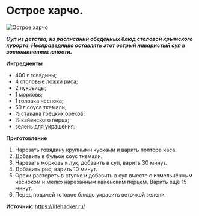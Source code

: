 # Острое харчо.

![Острое харчо](/images/Kulinar/Soup/ostrharcho.jpg 'Острое харчо')

_**Суп из детства, из расписаний обеденных блюд столовой крымского курорта. Несправедливо оставлять этот острый наваристый суп в воспоминаниях юности.**_

**Ингредиенты**

- 400 г говядины;
- 4 столовые ложки риса;
- 2 луковицы;
- 1 морковь;
- 1 головка чеснока;
- 50 г соуса ткемали;
- ½ стакана грецких орехов;
- ½ кайенского перца;
- зелень для украшения.

**Приготовление**

1. Нарезать говядину крупными кусками и варить полтора часа.
2. Добавить в бульон соус ткемали.
3. Нарезать морковь и лук, добавить в суп, варить 30 минут.
4. Добавить рис, варить 10 минут.
5. Орехи растереть в ступке и добавить в суп вместе с измельчённым чесноком и мелко нарезанным кайенским перцем. Варить ещё 15 минут.
6. Перед подачей готовое блюдо украсить веточкой зелени.

**Источник**: https://lifehacker.ru/
